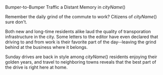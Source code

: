 Bumper-to-Bumper Traffic a Distant Memory in $cityName()$

Remember the daily grind of the commute to work? Citizens of $cityName()$ sure don't. 

Both new and long-time residents alike laud the quality of transporation infrastructure in the city. Some letters to the editor have even declared that driving to and from work is their favorite part of the day--leaving the grind behind at the business where it belongs. 

Sunday drives are back in style among $cityName()$ residents enjoying their golden years, and travel to neighboring towns reveals that the best part of the drive is right here at home.
